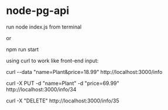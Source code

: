 # node-pg-api

run node index.js from terminal

or 

npm run start

using curl to work like front-end input:

  curl --data "name=Plant&price=18.99" http://localhost:3000/info
  
  curl -X PUT -d "name=Plant" -d "price=69.99" http://localhost:3000/info/34
  
  curl -X "DELETE" http://localhost:3000/info/35
